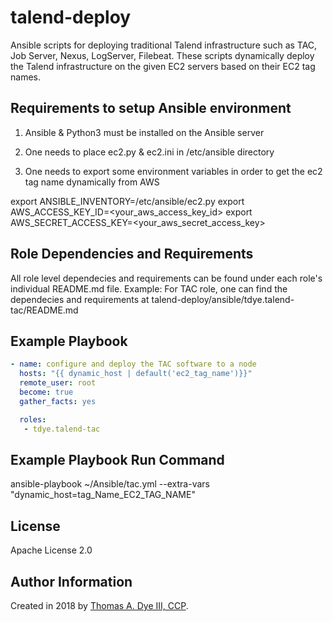 # talend-deploy
Ansible scripts for deploying traditional Talend infrastructure such as TAC, Job Server, Nexus, LogServer, Filebeat. These scripts dynamically deploy the Talend infrastructure on the given EC2 servers based on their EC2 tag names.

Requirements to setup Ansible environment
------------
1) Ansible & Python3 must be installed on the Ansible server

2) One needs to place ec2.py & ec2.ini in /etc/ansible directory

3) One needs to export some environment variables in order to get the ec2 tag name dynamically from AWS

export ANSIBLE_INVENTORY=/etc/ansible/ec2.py
export AWS_ACCESS_KEY_ID=<your_aws_access_key_id>
export AWS_SECRET_ACCESS_KEY=<your_aws_secret_access_key>


Role Dependencies and Requirements
-----------------

All role level dependecies and requirements can be found under each role's individual README.md file.
Example: For TAC role, one can find the dependecies and requirements at talend-deploy/ansible/tdye.talend-tac/README.md


Example Playbook
----------------

```yaml
- name: configure and deploy the TAC software to a node
  hosts: "{{ dynamic_host | default('ec2_tag_name')}}"
  remote_user: root
  become: true
  gather_facts: yes

  roles:
   - tdye.talend-tac
```

Example Playbook Run Command
----------------
ansible-playbook  ~/Ansible/tac.yml   --extra-vars "dynamic_host=tag_Name_EC2_TAG_NAME"


License
-------

Apache License 2.0

Author Information
------------------

Created in 2018 by [Thomas A. Dye III, CCP](https://github.com/tdye).

